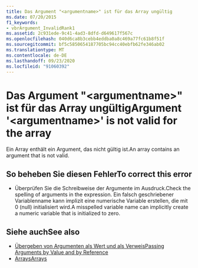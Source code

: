 ```yaml
---
title: Das Argument "<argumentname>" ist für das Array ungültig
ms.date: 07/20/2015
f1_keywords:
- vbrArgument_InvalidRank1
ms.assetid: 2c931ede-9c41-4ad3-8dfd-d649617f567c
ms.openlocfilehash: 040d6ca8b3cebb4eddba0a8c469a77fc61b8f51f
ms.sourcegitcommit: bf5c5850654187705bc94cc40ebfb62fe346ab02
ms.translationtype: MT
ms.contentlocale: de-DE
ms.lasthandoff: 09/23/2020
ms.locfileid: "91060392"
---
```

# <a name="argument-argumentname-is-not-valid-for-the-array"></a><span data-ttu-id="9b743-102">Das Argument "\<argumentname>" ist für das Array ungültig</span><span class="sxs-lookup"><span data-stu-id="9b743-102">Argument '\<argumentname>' is not valid for the array</span></span>

<span data-ttu-id="9b743-103">Ein Array enthält ein Argument, das nicht gültig ist.</span><span class="sxs-lookup"><span data-stu-id="9b743-103">An array contains an argument that is not valid.</span></span>  
  
## <a name="to-correct-this-error"></a><span data-ttu-id="9b743-104">So beheben Sie diesen Fehler</span><span class="sxs-lookup"><span data-stu-id="9b743-104">To correct this error</span></span>  
  
- <span data-ttu-id="9b743-105">Überprüfen Sie die Schreibweise der Argumente im Ausdruck.</span><span class="sxs-lookup"><span data-stu-id="9b743-105">Check the spelling of arguments in the expression.</span></span> <span data-ttu-id="9b743-106">Ein falsch geschriebener Variablenname kann implizit eine numerische Variable erstellen, die mit 0 (null) initialisiert wird.</span><span class="sxs-lookup"><span data-stu-id="9b743-106">A misspelled variable name can implicitly create a numeric variable that is initialized to zero.</span></span>  
  
## <a name="see-also"></a><span data-ttu-id="9b743-107">Siehe auch</span><span class="sxs-lookup"><span data-stu-id="9b743-107">See also</span></span>

- [<span data-ttu-id="9b743-108">Übergeben von Argumenten als Wert und als Verweis</span><span class="sxs-lookup"><span data-stu-id="9b743-108">Passing Arguments by Value and by Reference</span></span>](../programming-guide/language-features/procedures/passing-arguments-by-value-and-by-reference.md)
- [<span data-ttu-id="9b743-109">Arrays</span><span class="sxs-lookup"><span data-stu-id="9b743-109">Arrays</span></span>](../programming-guide/language-features/arrays/index.md)
